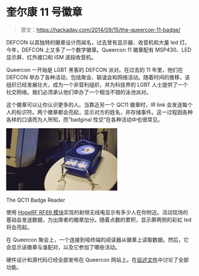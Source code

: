 # 奎尔康 11 号徽章

> 原文：<https://hackaday.com/2014/09/15/the-queercon-11-badge/>

DEFCON 以其独特的徽章设计而闻名，过去曾有显示器、收音机和大量 led 灯。今年，DEFCON 上又多了一个数字徽章。Queercon 11 徽章配有 MSP430、LED 显示屏、红外接口和 ISM 波段收音机。

Queercon 一开始是 LGBT 黑客的 DEFCON 派对。在过去的 11 年里，他们在 DEFCON 举办了各种活动，包括聚会、联谊会和网络活动。随着时间的推移，该组织已经发展壮大，成为一个非营利组织，并为科技界的 LGBT 人士提供了一个社交网络。我们必须承认他们举办了一个相当不错的泳池派对。

这个徽章可以让你认识更多的人。当靠近另一个 QC11 徽章时，IR link 会发送每个人的标识符。两个徽章都会亮起，显示对方的姓名，并存储事件。这一过程因各种各样的口语而为人所知，而“badginal 性交”在各种活动中也很常见。

![The reader for Queercon 11 badges](img/6569298018e0542e8843ee00c11098bb.png)

The QC11 Badge Reader

使用 [HopeRF RF69 模块](http://www.hoperf.com/rf/fsk_module/RFM69W.htm)实现的射频无线电显示有多少人在你附近。活动现场的基站会发送数据，为出席者的徽章加分。随着点数的累积，显示屏两侧的彩虹 led 将会亮起。

在 Queercon 聚会上，一个连接到哑终端的阅读器从徽章上读取数据。然后，它会显示该徽章与谁配对，以及它参加了哪些活动。

硬件设计和源代码已经全部发布在 Queercon 网站上。在[自述文件](http://www.queercon.org/queercon-badge/queercon-11-readme/)中讨论了全部功能。